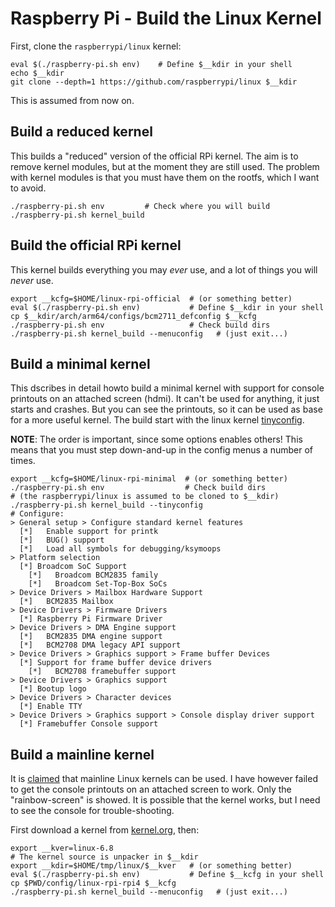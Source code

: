 # Raspberry Pi - Build the Linux Kernel


First, clone the `raspberrypi/linux` kernel:
```
eval $(./raspberry-pi.sh env)    # Define $__kdir in your shell
echo $__kdir
git clone --depth=1 https://github.com/raspberrypi/linux $__kdir
```
This is assumed from now on.


## Build a reduced kernel

This builds a "reduced" version of the official RPi kernel. The aim is
to remove kernel modules, but at the moment they are still used. The
problem with kernel modules is that you must have them on the rootfs,
which I want to avoid.

```
./raspberry-pi.sh env         # Check where you will build
./raspberry-pi.sh kernel_build
```



## Build the official RPi kernel

This kernel builds everything you may *ever* use, and a lot of things
you will *never* use.

```
export __kcfg=$HOME/linux-rpi-official  # (or something better)
eval $(./raspberry-pi.sh env)           # Define $__kdir in your shell
cp $__kdir/arch/arm64/configs/bcm2711_defconfig $__kcfg
./raspberry-pi.sh env                   # Check build dirs
./raspberry-pi.sh kernel_build --menuconfig   # (just exit...)
```

## Build a minimal kernel

This dscribes in detail howto build a minimal kernel with support for
console printouts on an attached screen (hdmi). It can't be used for
anything, it just starts and crashes. But you can see the printouts,
so it can be used as base for a more useful kernel.  The build start
with the linux kernel [tinyconfig](https://tiny.wiki.kernel.org/).

**NOTE**: The order is important, since some options enables others!
This means that you must step down-and-up in the config menus a number
of times.

```
export __kcfg=$HOME/linux-rpi-minimal  # (or something better)
./raspberry-pi.sh env                  # Check build dirs
# (the raspberrypi/linux is assumed to be cloned to $__kdir)
./raspberry-pi.sh kernel_build --tinyconfig
# Configure:
> General setup > Configure standard kernel features 
  [*]   Enable support for printk
  [*]   BUG() support
  [*]   Load all symbols for debugging/ksymoops
> Platform selection
  [*] Broadcom SoC Support
    [*]   Broadcom BCM2835 family
    [*]   Broadcom Set-Top-Box SoCs
> Device Drivers > Mailbox Hardware Support
  [*]   BCM2835 Mailbox  
> Device Drivers > Firmware Drivers
  [*] Raspberry Pi Firmware Driver
> Device Drivers > DMA Engine support
  [*]   BCM2835 DMA engine support
  [*]   BCM2708 DMA legacy API support
> Device Drivers > Graphics support > Frame buffer Devices
  [*] Support for frame buffer device drivers
    [*]   BCM2708 framebuffer support
> Device Drivers > Graphics support
  [*] Bootup logo
> Device Drivers > Character devices
  [*] Enable TTY
> Device Drivers > Graphics support > Console display driver support
  [*] Framebuffer Console support
```


## Build a mainline kernel

It is [claimed](https://forums.raspberrypi.com/viewtopic.php?t=357536)
that mainline Linux kernels can be used. I have however failed to get
the console printouts on an attached screen to work. Only the
"rainbow-screen" is showed. It is possible that the kernel works, but
I need to see the console for trouble-shooting.

First download a kernel from [kernel.org](https://kernel.org/), then:

```
export __kver=linux-6.8
# The kernel source is unpacker in $__kdir
export __kdir=$HOME/tmp/linux/$__kver   # (or something better)
eval $(./raspberry-pi.sh env)           # Define $__kcfg in your shell
cp $PWD/config/linux-rpi-rpi4 $__kcfg
./raspberry-pi.sh kernel_build --menuconfig   # (just exit...)
```
